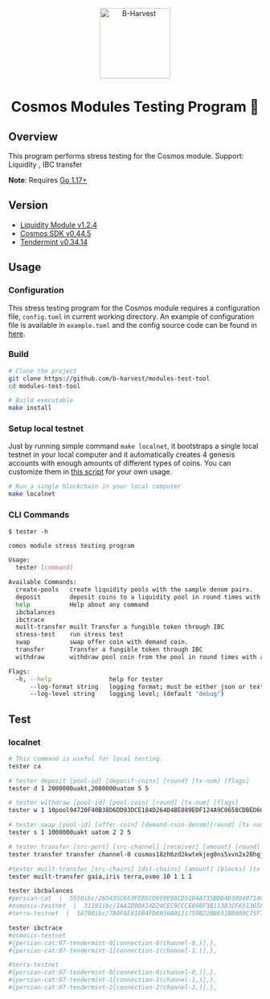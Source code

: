 <p align="center">
  <a href="https://github.com/b-harvest/modules-test-tool" target="_blank"><img width="140" src="https://avatars.githubusercontent.com/u/57690767?s=200&v=4" alt="B-Harvest"></a>
</p>

<h1 align="center">
    Cosmos Modules Testing Program 🔧
</h1>

## Overview

This program performs stress testing for the Cosmos module. Support: Liquidity , IBC transfer

**Note**: Requires [Go 1.17+](https://golang.org/dl/)
## Version

- [Liquidity Module v1.2.4](https://github.com/gravity-devs/liquidity/v2/tree/v1.4.2) 
- [Cosmos SDK v0.44.5](https://github.com/cosmos/cosmos-sdk/tree/v0.44.5)
- [Tendermint v0.34.14](https://github.com/tendermint/tendermint/tree/v0.34.14)

## Usage

### Configuration

This stress testing program for the Cosmos module requires a configuration file, `config.toml` in current working directory. An example of configuration file is available in `example.toml` and the config source code can be found in [here](./config.config.go).
### Build

```bash
# Clone the project 
git clone https://github.com/b-harvest/modules-test-tool
cd modules-test-tool

# Build executable
make install
```

### Setup local testnet

Just by running simple command `make localnet`, it bootstraps a single local testnet in your local computer and it
automatically creates 4 genesis accounts with enough amounts of different types of coins. You can customize them in [this script](https://github.com/b-harvest/modules-test-tool/blob/main/scripts/localnet.sh#L9-L13) for your own usage.

```bash
# Run a single blockchain in your local computer 
make localnet
```

### CLI Commands

`$ tester -h`

```bash
comos module stress testing program

Usage:
  tester [command]

Available Commands:
  create-pools   create liquidity pools with the sample denom pairs.
  deposit        deposit coins to a liquidity pool in round times with a number of transaction messages
  help           Help about any command
  ibcbalances    
  ibctrace       
  muilt-transfer muilt Transfer a fungible token through IBC
  stress-test    run stress test
  swap           swap offer coin with demand coin.
  transfer       Transfer a fungible token through IBC
  withdraw       withdraw pool coin from the pool in round times with a number of transaction messages

Flags:
  -h, --help                help for tester
      --log-format string   logging format; must be either json or text; (default "text")
      --log-level string    logging level; (default "debug")
```

## Test

### localnet

```bash
# This command is useful for local testing.
tester ca

# tester deposit [pool-id] [deposit-coins] [round] [tx-num] [flags]
tester d 1 2000000uakt,2000000uatom 5 5

# tester withdraw [pool-id] [pool-coin] [round] [tx-num] [flags]
tester w 1 10pool94720F40B38D6DD93DCE184D264D4BE089EDF124A9C0658CDBED6CA18CF27752 5 5

# tester swap [pool-id] [offer-coin] [demand-coin-denom][round] [tx-num] [msg-num]
tester s 1 1000000uakt uatom 2 2 5

# tester transfer [src-port] [src-channel] [receiver] [amount] [round] [tx-num] [msg-num]
tester transfer transfer channel-0 cosmos18zh6zd2kwtekjeg0ns5xvn2x28hgj8n6gxhe8c 1stake 1 1 1

#tester muilt-transfer [src-chains] [dst-chains] [amount] [blocks] [tx-num] [msg-num]
tester muilt-transfer gaia,iris terra,osmo 10 1 1 1

tester ibcbalances
#persian-cat  |  5550ibc/265435C653FE85CD659E88CD51D4A735BDD4D3804871400378A488C71D68C72B,13566ibc/ED07A3391A112B175915CD8FAF43A2DA8E4790EDE12566649D0C2F97716B8518,1000000000000000ubnb,1000000000000000ubtc,999999899952109ucre,1000000000000000ueth,1000000000000000usol
#osmosis-testnet  |  31191ibc/1AA2D0DA14D24CEC9CCCE698F3B113B32F651365F6C91FFB5F301CFA33A175E1,999999899985768uosmo
#terra-testnet  |  16700ibc/7A0FAE01EB4FD6930A0111759B22BB631BB089C75F7186E4F9ACC0E139DE678C,1000ibc/A7304EE764FD4AAE4D81A75F0F396D3C2038F4BB8DA655ED2F8735F2F9F36295,999999899993400uluna,1000000000000000uusd

tester ibctrace
#osmosis-testnet
#{persian-cat:07-tendermint-0[connection-0(channel-0,)],},
#{persian-cat:07-tendermint-1[connection-1(channel-1,)],},

#terra-testnet
#{persian-cat:07-tendermint-0[connection-0(channel-0,)],},
#{persian-cat:07-tendermint-1[connection-1(channel-1,)],},
#{persian-cat:07-tendermint-2[connection-2(channel-2,)],},
```



